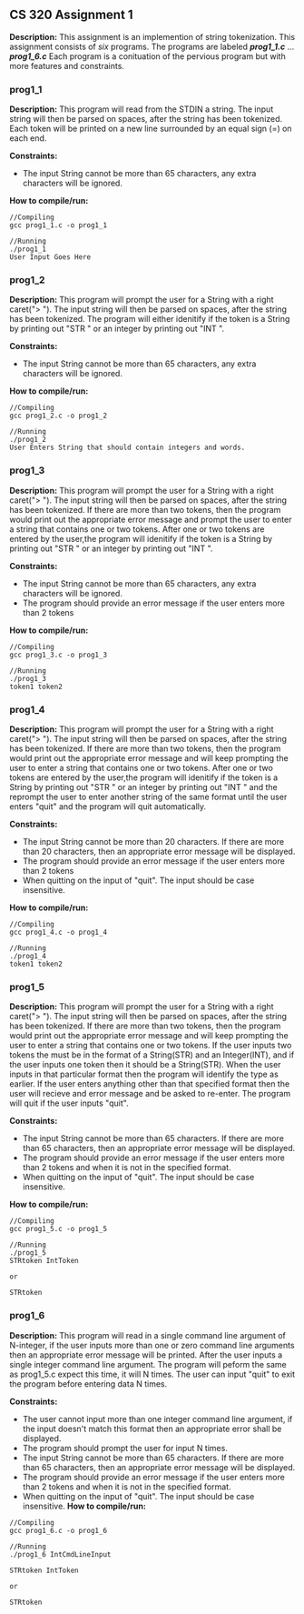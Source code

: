 ## CS 320 Assignment 1 
**Description:** 
This assignment is an implemention of string tokenization. This assignment consists of _six_ programs. The programs are labeled ***prog1_1.c*** ... ***prog1_6.c*** Each program is a conituation of the pervious program but with more features and constraints.
### prog1\_1
**Description:** 
This program will read from the STDIN a string. The input string will then be parsed on spaces, after the string has been tokenized. Each token will be printed on a new line surrounded by an equal sign (=) on each end.

**Constraints:**
* The input String cannot be more than 65 characters, any extra characters will be ignored.

**How to compile/run:**
```
//Compiling
gcc prog1_1.c -o prog1_1

//Running
./prog1_1
User Input Goes Here

``` 

### prog1\_2
**Description:**
This program will prompt the user for a String with a right caret("> "). The input string will then be parsed on spaces, after the string has been tokenized. The program will either idenitify if the token is a String by printing out "STR " or an integer by printing out "INT ".
 
**Constraints:**
* The input String cannot be more than 65 characters, any extra characters will be ignored.

**How to compile/run:**
```
//Compiling
gcc prog1_2.c -o prog1_2

//Running
./prog1_2
User Enters String that should contain integers and words.

```

### prog1\_3
**Description:**
This program will prompt the user for a String with a right caret("> "). The input string will then be parsed on spaces, after the string has been tokenized. If there are more than two tokens, then the program would print out the appropriate error message and prompt the user to enter a string that contains one or two tokens. After one or two tokens are entered by the user,the program will  idenitify if the token is a String by printing out "STR " or an integer by printing out "INT ".
 
**Constraints:**
* The input String cannot be more than 65 characters, any extra characters will be ignored.
* The program should provide an error message if the user enters more than 2 tokens 

**How to compile/run:**
```
//Compiling
gcc prog1_3.c -o prog1_3

//Running
./prog1_3 
token1 token2 

```
### prog1\_4
**Description:**
This program will prompt the user for a String with a right caret("> "). The input string will then be parsed on spaces, after the string has been tokenized. If there are more than two tokens, then the program would print out the appropriate error message and will keep prompting the user to enter a string that contains one or two tokens. After one or two tokens are entered by the user,the program will  idenitify if the token is a String by printing out "STR " or an integer by printing out "INT " and the reprompt the user to enter another string of the same format until the user enters "quit" and the program will quit automatically.
 
**Constraints:**
* The input String cannot be more than 20 characters. If there are more than 20 characters, then an appropriate error message will be displayed.
* The program should provide an error message if the user enters more than 2 tokens 
* When quitting on the input of "quit". The input should be case insensitive.

**How to compile/run:**
```
//Compiling
gcc prog1_4.c -o prog1_4

//Running
./prog1_4
token1 token2

```

### prog1\_5
**Description:**
This program will prompt the user for a String with a right caret("> "). The input string will then be parsed on spaces, after the string has been tokenized. If there are more than two tokens, then the program would print out the appropriate error message and will keep prompting the user to enter a string that contains one or two tokens. If the user inputs two tokens the must be in the format of a String(STR) and an Integer(INT), and if the user inputs one token then it should be a String(STR). When the user inputs in that particular format then the program will identify the type as earlier. If the user enters anything other than that specified format then the user will recieve and error message and be asked to re-enter. The program will quit if the user inputs "quit".
 
**Constraints:**
* The input String cannot be more than 65 characters. If there are more than 65 characters, then an appropriate error message will be displayed.
* The program should provide an error message if the user enters more than 2 tokens and when it is not in the specified format.
* When quitting on the input of "quit". The input should be case insensitive.

**How to compile/run:**
```
//Compiling
gcc prog1_5.c -o prog1_5

//Running
./prog1_5
STRtoken IntToken

or 

STRtoken

```
### prog1\_6
**Description:**
This program will read in a single command line argument of N-integer, if the user inputs more than one or zero command line arguments then an appropriate error message will be printed. After the user inputs a single integer command line argument. The program will peform the same as prog1\_5.c expect this time, it will N times. The user can input "quit" to exit the program before entering data N times.

 
**Constraints:**
* The user cannot input more than one integer command line argument, if the input doesn't match this format then an appropriate error shall be displayed.
* The program should prompt the user for input N times.
* The input String cannot be more than 65 characters. If there are more than 65 characters, then an appropriate error message will be displayed.
* The program should provide an error message if the user enters more than 2 tokens and when it is not in the specified format.
* When quitting on the input of "quit". The input should be case insensitive.
**How to compile/run:**
```
//Compiling
gcc prog1_6.c -o prog1_6

//Running
./prog1_6 IntCmdLineInput

STRtoken IntToken

or 

STRtoken
```

